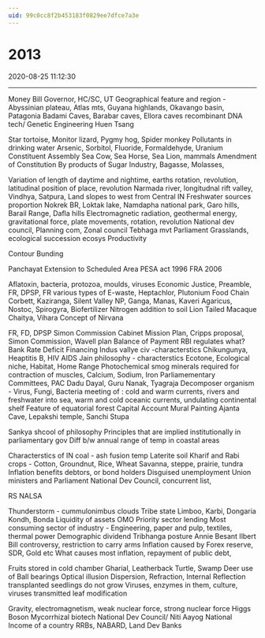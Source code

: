 ```yaml
---
uid: 99c0cc8f2b453183f0829ee7dfce7a3e
---
```


# 2013
2020-08-25 11:12:30

---


Money Bill
Governor, HC/SC, UT
Geographical feature and region - Abyssinian plateau, Atlas mts, Guyana highlands, Okavango basin, Patagonia
Badami Caves, Barabar caves, Ellora caves
recombinant DNA tech/ Genetic Engineering
Huen Tsang

Star tortoise, Monitor lizard, Pygmy hog, Spider monkey
Pollutants in drinking water Arsenic, Sorbitol, Fluoride, Formaldehyde, Uranium
Constituent Assembly
Sea Cow, Sea Horse, Sea Lion, mammals
Amendment of Constitution
By products of Sugar Industry, Bagasse, Molasses,

Variation of length of daytime and nightime, earths rotation, revolution, latitudinal position of place, revolution
Narmada river, longitudnal rift valley, Vindhya, Satpura, Land slopes to west from Central IN
Freshwater sources proportion
Nokrek BR, Loktak lake, Namdapha national park, Garo hills, Barail Range, Dafla hills
Electromagnetic radiation, geothermal energy, gravitational force, plate movements, rotation, revolution
National dev council, Planning com, Zonal council
Tebhaga mvt
Parliament
Grasslands, ecological succession
ecosys Productivity

Contour Bunding 

Panchayat Extension to Scheduled Area PESA act 1996
FRA 2006

Aflatoxin, bacteria, protozoa, moulds, viruses
Economic Justice, Preamble, FR, DPSP, FR
various types of E-waste, Heptachlor, Plutonium
Food Chain
Corbett, Kaziranga, Silent Valley NP, Ganga, Manas, Kaveri
Agaricus, Nostoc, Spirogyra, Biofertilizer
Nitrogen addition to soil
Lion Tailed Macaque
Chaitya, Vihara
Concept of Nirvana

FR, FD, DPSP
Simon Commission
Cabinet Mission Plan, Cripps proposal, Simon Commission, Wavell plan
Balance of Payment
RBI regulates what?
Bank Rate
Deficit Financing
Indus vallye civ -characterstics
Chikungunya, Heaptitis B, HIV AIDS
Jain philosophy - characterstics
Ecotone, Ecological niche, Habitat, Home Range
Photochemical smog
minerals required for contraction of muscles, Calcium, Sodium, Iron
Parliamementary Committees, PAC
Dadu Dayal, Guru Nanak, Tyagraja
Decomposer organism - Virus, Fungi, Bacteria
meeting of : cold and warm currents, rivers and freshwater into sea, warm and cold oceanic currents, undulating continental shelf
Feature of equatorial forest
Capital Account
Mural Painting Ajanta Cave, Lepakshi temple, Sanchi Stupa

Sankya shcool of philosophy
Principles that are implied institutionally in parliamentary gov
Diff b/w annual range of temp in coastal areas

Characterstics of IN coal - ash fusion temp
Laterite soil
Kharif and Rabi crops - Cotton, Groundnut, Rice, Wheat
Savanna, steppe, prairie, tundra
Inflation benefits debtors, or bond holders
Disguised unemployment
Union ministers and Parliament
National Dev Council, concurrent list,

RS
NALSA

Thunderstorm - cummulonimbus clouds
Tribe state Limboo, Karbi, Dongaria Kondh, Bonda
Liquidity of assets
OMO
Priority sector lending
Most consuming sector of industry - Engineering, paper and pulp, textiles, thermal power
Demographic dividend
Tribhanga posture
Annie Besant
Ilbert Bill controversy, restriction to carry arms
Inflation caused by
Forex reserve, SDR, Gold etc
What causes most inflation, repayment of public debt,

Fruits stored in cold chamber
Gharial, Leatherback Turtle, Swamp Deer
use of Ball bearings
Optical illusion
Dispersion, Refraction, Internal Reflection
transplanted seedlings do not grow
Viruses, enzymes in them, culture, viruses transmitted
leaf modification

Gravity, electromagnetism, weak nuclear force, strong nuclear force
Higgs Boson
Mycorrhizal biotech
National Dev Council/ Niti Aayog
National Income of a country
RRBs, NABARD, Land Dev Banks




